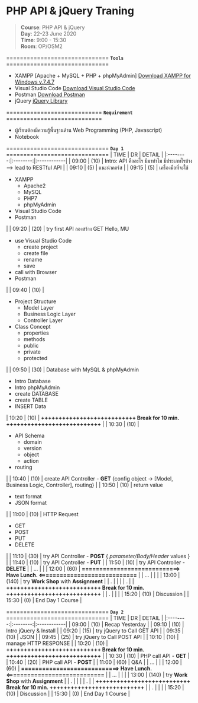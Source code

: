 # PHP API & jQuery Traning

> **Course**: PHP API & jQuery \
> **Day**: 22-23 June 2020 \
> **Time**: 9:00 - 15:30 \
> **Room**: OP/OSM2 

============================== **`Tools`** ==============================
- XAMPP [Apache + MySQL + PHP + phpMyAdmin] [Download XAMPP for Windows v.7.4.7](https://www.apachefriends.org/download.html)
- Visual Studio Code [Download Visual Studio Code](https://code.visualstudio.com/download)
- Postman [Download Postman](https://www.postman.com/downloads/)
- jQuery [jQuery Library](https://code.jquery.com/)

============================ **`Requirement`** ============================
- ผู้เรียนต้องมีความรู้พื้นฐานด้าน Web Programming (PHP, Javascript)
- Notebook

============================== **`Day 1`** ==============================
|   TIME   |    DR    |    DETAIL   |
|:--------:|:--------:|:------------|
| 09:00 | (10) | Intro: API คืออะไร มีมาทำไม มีประเภทไรบ้าง --> lead to RESTful API   |
| 09:10 | (5) | แนะนำคอร์ส  |
| 09:15 | (5) | เครื่องมือที่จะใช้ <ul><li>XAMPP<ul><li>Apache2</li><li>MySQL</li><li>PHP7</li><li>phpMyAdmin</li></ul></li><li>Visual Studio Code</li><li>Postman</li></ul> |
| 09:20 | (20) | try first API ลองสร้าง GET Hello, MU <ul><li>use Visual Studio Code<ul><li>create project</li><li>create file</li><li>rename</li><li>save</li></ul></li><li>call with Browser</li><li>Postman</li></ul>  |
| 09:40 | (10) | <ul><li>Project Structure<ul><li>Model Layer</li><li>Business Logic Layer</li><li>Controller Layer</li></ul><li>Class Concept<ul><li>properties</li><li>methods</li><li>public</li><li>private</li><li>protected</li></ul></ul>  |
| 09:50 | (30) | Database with MySQL & phpMyAdmin <ul><li>Intro Database</li><li>Intro phpMyAdmin</li><li>create DATABASE</li><li>create TABLE</li><li>INSERT Data</li></ul>
| 10:20 | (10) | **+++++++++++++++++++++++++++ Break for 10 min. +++++++++++++++++++++++++++**   |
| 10:30 | (10) | <ul><li>API Schema<ul><li>domain</li><li>version</li><li>object</li><li>action</li></ul><li>routing</li></ul>  |
| 10:40 | (10) | create API Controller - **GET** {config object -> [Model, Business Logic, Controller], routing}  |
| 10:50 | (10) | return value <ul><li>text format</li><li>JSON format</li></ul>  |
| 11:00 | (10) | HTTP Request <ul><li>GET</li><li>POST</li><li>PUT</li><li>DELETE</li></ul>  |
| 11:10 | (30) | try API Controller - **POST** { *parameter/Body/Header* values }  |
| 11:40 | (10) | try API Controller - **PUT**  |
| 11:50 | (10) | try API Controller - **DELETE**  |
| ...   |      | 
| 12:00 | (60) | **============================> Have Lunch. <============================**  |
| ...   |      |   |
| 13:00 | (140) | try **Work Shop** with **Assignment**  |
| .     |      |   |
| .     |      | **+++++++++++++++++++++++++++ Break for 10 min. +++++++++++++++++++++++++++** |
| .     |      |   |
| 15:20 | (10) | Discussion  |
| 15:30 | (0) | End Day 1 Course  |

============================== **`Day 2`** ==============================
|   TIME   |    DR    |    DETAIL   |
|:--------:|:--------:|:------------|
| 09:00 | (10) | Recap Yesterday   |
| 09:10 | (10) | Intro jQuery & Install   |
| 09:20 | (15) | try jQuery to Call GET API   |
| 09:35 | (10) | JSON    |
| 09:45 | (25) | try jQuery to Call POST API   |
| 10:10 | (10) | manage HTTP RESPONSE   |
| 10:20 | (10) | **+++++++++++++++++++++++++++ Break for 10 min. +++++++++++++++++++++++++++**   |
| 10:30 | (10) | PHP call API - **GET**   |
| 10:40 | (20) | PHP call API - **POST**   |
| 11:00 | (60) | Q&A    |
| ...   |      | 
| 12:00 | (60) | **============================> Have Lunch. <============================**  |
| ...   |      |   |
| 13:00 | (140) | try **Work Shop** with **Assignment**  |
| .     |      |   |
| .     |      | **+++++++++++++++++++++++++++ Break for 10 min. +++++++++++++++++++++++++++** |
| .     |      |   |
| 15:20 | (10) | Discussion  |
| 15:30 | (0) | End Day 1 Course  |
